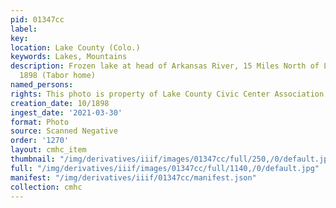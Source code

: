 ```yaml
---
pid: 01347cc
label: 
key: 
location: Lake County (Colo.)
keywords: Lakes, Mountains
description: Frozen lake at head of Arkansas River, 15 Miles North of Leadville October
  1898 (Tabor home)
named_persons: 
rights: This photo is property of Lake County Civic Center Association.
creation_date: 10/1898
ingest_date: '2021-03-30'
format: Photo
source: Scanned Negative
order: '1270'
layout: cmhc_item
thumbnail: "/img/derivatives/iiif/images/01347cc/full/250,/0/default.jpg"
full: "/img/derivatives/iiif/images/01347cc/full/1140,/0/default.jpg"
manifest: "/img/derivatives/iiif/01347cc/manifest.json"
collection: cmhc
---
```

